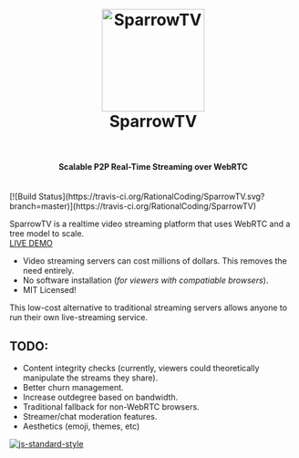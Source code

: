 <h1 align="center">
  <br>
  <a href="https://rationalcoding.github.io/SparrowTV"><img src="https://s28.postimg.org/aw130lq8t/sparrowblue.png" alt="SparrowTV" width="180"></a>
  <br>
  SparrowTV
  <br>
  <br>
</h1>
<h4 align="center">Scalable P2P Real-Time Streaming over WebRTC</h4>
<br>
[![Build Status](https://travis-ci.org/RationalCoding/SparrowTV.svg?branch=master)](https://travis-ci.org/RationalCoding/SparrowTV)

SparrowTV is a realtime video streaming platform that uses WebRTC and a tree model to scale.  
<a href="https://sparrowtv.herokuapp.com/">LIVE DEMO</a>

- Video streaming servers can cost millions of dollars. This removes the need entirely.  
- No software installation (*for viewers with compatiable browsers*).
- MIT Licensed!

This low-cost alternative to traditional streaming servers allows anyone to run their own live-streaming service.

## TODO:
- Content integrity checks (currently, viewers could theoretically manipulate the streams they share).
- Better churn management.
- Increase outdegree based on bandwidth.
- Traditional fallback for non-WebRTC browsers.
- Streamer/chat moderation features.
- Aesthetics (emoji, themes, etc)

[![js-standard-style](https://cdn.rawgit.com/feross/standard/master/badge.svg)](https://github.com/feross/standard)
